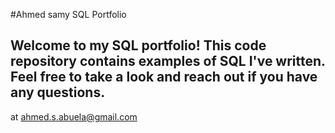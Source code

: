 #Ahmed samy SQL Portfolio
## Welcome to my SQL portfolio! This code repository contains examples of SQL I've written. Feel free to take a look and reach out if you have any questions.
at ahmed.s.abuela@gmail.com
